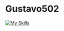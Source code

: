 # Gustavo502
[![My Skills](https://skillicons.dev/icons?i=js,html,css,cpp)](https://skillicons.dev)
